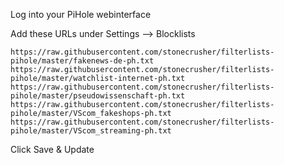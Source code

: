 Log into your PiHole webinterface

Add these URLs under Settings --> Blocklists

```
https://raw.githubusercontent.com/stonecrusher/filterlists-pihole/master/fakenews-de-ph.txt
https://raw.githubusercontent.com/stonecrusher/filterlists-pihole/master/watchlist-internet-ph.txt
https://raw.githubusercontent.com/stonecrusher/filterlists-pihole/master/pseudowissenschaft-ph.txt
https://raw.githubusercontent.com/stonecrusher/filterlists-pihole/master/VScom_fakeshops-ph.txt
https://raw.githubusercontent.com/stonecrusher/filterlists-pihole/master/VScom_streaming-ph.txt
```

Click Save & Update
